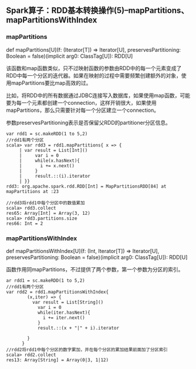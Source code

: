 ## Spark算子：RDD基本转换操作(5)–mapPartitions、mapPartitionsWithIndex

### mapPartitions

def mapPartitions[U](f: (Iterator[T]) => Iterator[U], preservesPartitioning: Boolean = false)(implicit arg0: ClassTag[U]): RDD[U]

该函数和map函数类似，只不过映射函数的参数由RDD中的每一个元素变成了RDD中每一个分区的迭代器。如果在映射的过程中需要频繁创建额外的对象，使用mapPartitions要比map高效的过。

比如，将RDD中的所有数据通过JDBC连接写入数据库，如果使用map函数，可能要为每一个元素都创建一个connection，这样开销很大，如果使用mapPartitions，那么只需要针对每一个分区建立一个connection。

参数preservesPartitioning表示是否保留父RDD的partitioner分区信息。

```
var rdd1 = sc.makeRDD(1 to 5,2)
//rdd1有两个分区
scala> var rdd3 = rdd1.mapPartitions{ x => {
     | var result = List[Int]()
     |     var i = 0
     |     while(x.hasNext){
     |       i += x.next()
     |     }
     |     result.::(i).iterator
     | }}
rdd3: org.apache.spark.rdd.RDD[Int] = MapPartitionsRDD[84] at mapPartitions at :23
 
//rdd3将rdd1中每个分区中的数值累加
scala> rdd3.collect
res65: Array[Int] = Array(3, 12)
scala> rdd3.partitions.size
res66: Int = 2
```
### mapPartitionsWithIndex

def mapPartitionsWithIndex[U](f: (Int, Iterator[T]) => Iterator[U], preservesPartitioning: Boolean = false)(implicit arg0: ClassTag[U]): RDD[U]

函数作用同mapPartitions，不过提供了两个参数，第一个参数为分区的索引。

```
ar rdd1 = sc.makeRDD(1 to 5,2)
//rdd1有两个分区
var rdd2 = rdd1.mapPartitionsWithIndex{
        (x,iter) => {
          var result = List[String]()
            var i = 0
            while(iter.hasNext){
              i += iter.next()
            }
            result.::(x + "|" + i).iterator
           
        }
      }
//rdd2将rdd1中每个分区的数字累加，并在每个分区的累加结果前面加了分区索引
scala> rdd2.collect
res13: Array[String] = Array(0|3, 1|12)
```


